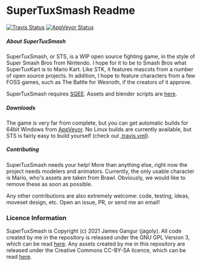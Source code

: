 # SuperTuxSmash Readme

[![Travis Status](https://travis-ci.org/jagoly/SuperTuxSmash.svg?branch=master)](https://travis-ci.org/jagoly/SuperTuxSmash)
[![AppVeyor Status](https://ci.appveyor.com/api/projects/status/f9n1afqsqvb31eu1/branch/master?svg=true)](https://ci.appveyor.com/project/jagoly/supertuxsmash)

##### About SuperTuxSmash
SuperTuxSmash, or STS, is a WIP open source fighting game, in the style of Super Smash Bros from Nintendo. I hope for it to be to Smash Bros what SuperTuxKart is to Mario Kart. Like STK, it features mascots from a number of open source projects. In addition, I hope to feature characters from a few FOSS games, such as The Battle for Wesnoth, if the creators of it approve.

SuperTuxSmash requires [SQEE](https://github.com/jagoly/sqee). Assets and blender scripts are [here](https://github.com/jagoly/sqee-stuff).

##### Downloads

The game is very far from complete, but you can get automatic builds for 64bit Windows from [AppVeyor](https://ci.appveyor.com/project/jagoly/supertuxsmash/build/artifacts). No Linux builds are currently available, but STS is fairly easy to build yourself (check out [.travis.yml](https://github.com/jagoly/SuperTuxSmash/blob/master/.travis.yml)).

##### Contributing

SuperTuxSmash needs your help! More than anything else, right now the project needs modelers and animators. Currently, the only usable character is Mario, who's assets are taken from Brawl. Obviously, we would like to remove these as soon as possible.

Any other contributions are also extremely welcome: code, testing, ideas, moveset design, etc. Open an issue, PR, or send me an email!

### Licence Information

SuperTuxSmash is Copyright (c) 2021 James Gangur (jagoly). All code created by me in the repository is released under the GNU GPL Version 3, which can be read [here](http://www.gnu.org/licenses/gpl.html). Any assets created by me in this repository are released under the Creative Commons CC-BY-SA licence, which can be read [here](https://creativecommons.org/licenses/by-sa/2.0).
